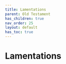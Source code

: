 ```yaml
---
title: Lamentations
parent: Old Testament
has_children: true
nav_order: 25
layout: default
has_toc: true
---
```


# Lamentations
